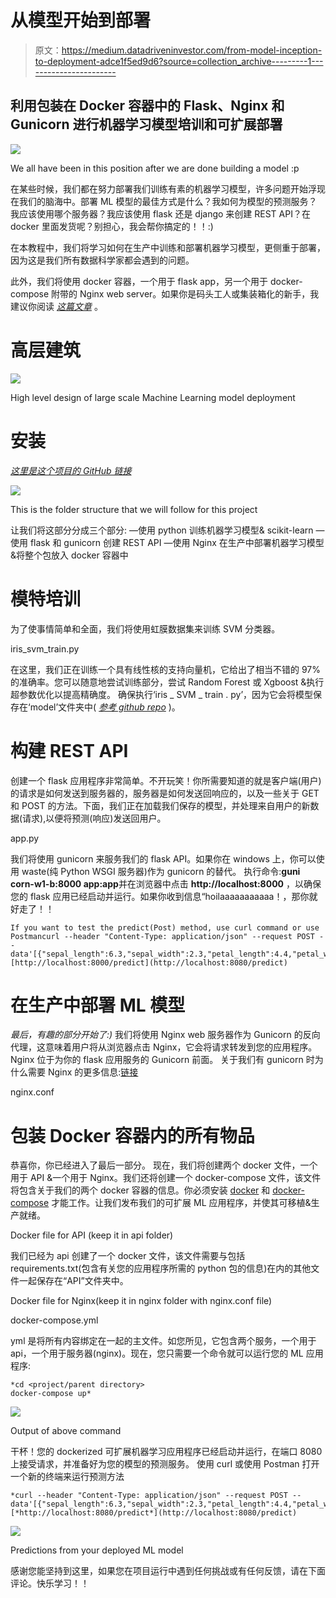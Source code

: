 # 从模型开始到部署

> 原文：<https://medium.datadriveninvestor.com/from-model-inception-to-deployment-adce1f5ed9d6?source=collection_archive---------1----------------------->

## 利用包装在 Docker 容器中的 Flask、Nginx 和 Gunicorn 进行机器学习模型培训和可扩展部署

![](img/92faf0f4dff556f9cdde6cca3e5bdcb9.png)

We all have been in this position after we are done building a model :p

在某些时候，我们都在努力部署我们训练有素的机器学习模型，许多问题开始浮现在我们的脑海中。部署 ML 模型的最佳方式是什么？我如何为模型的预测服务？我应该使用哪个服务器？我应该使用 flask 还是 django 来创建 REST API？在 docker 里面发货呢？别担心，我会帮你搞定的！！:)

在本教程中，我们将学习如何在生产中训练和部署机器学习模型，更侧重于部署，因为这是我们所有数据科学家都会遇到的问题。

此外，我们将使用 docker 容器，一个用于 flask app，另一个用于 docker-compose 附带的 Nginx web server。如果你是码头工人或集装箱化的新手，我建议你阅读 [*这篇文章*](https://www.analyticsvidhya.com/blog/2017/11/reproducible-data-science-docker-for-data-science/) 。

# **高层建筑**

![](img/95613310ad73a914c6b97a8d113574df.png)

High level design of large scale Machine Learning model deployment

# 安装

[*这里是这个项目的 GitHub 链接*](https://github.com/Akxay/dockerized_scalable_ml)

![](img/f894c04cb6ad5a13a2ce0c589f13ffca.png)

This is the folder structure that we will follow for this project

让我们将这部分分成三个部分:
—使用 python 训练机器学习模型& scikit-learn
—使用 flask 和 gunicorn 创建 REST API
—使用 Nginx 在生产中部署机器学习模型&将整个包放入 docker 容器中

# **模特培训**

为了使事情简单和全面，我们将使用虹膜数据集来训练 SVM 分类器。

iris_svm_train.py

在这里，我们正在训练一个具有线性核的支持向量机，它给出了相当不错的 97%的准确率。您可以随意地尝试训练部分，尝试 Random Forest 或 Xgboost &执行超参数优化以提高精确度。
确保执行‘iris _ SVM _ train . py’，因为它会将模型保存在‘model’文件夹中( [*参考 github repo*](https://github.com/Akxay/dockerized_scalable_ml) )。

# 构建 REST API

创建一个 flask 应用程序非常简单。不开玩笑！你所需要知道的就是客户端(用户)的请求是如何发送到服务器的，服务器是如何发送回响应的，以及一些关于 GET 和 POST 的方法。下面，我们正在加载我们保存的模型，并处理来自用户的新数据(请求),以便将预测(响应)发送回用户。

app.py

我们将使用 gunicorn 来服务我们的 flask API。如果你在 windows 上，你可以使用 waste(纯 Python WSGI 服务器)作为 gunicorn 的替代。
执行命令:**guni corn-w1-b:8000 app:app**并在浏览器中点击 **http://localhost:8000** ，以确保您的 flask 应用已经启动并运行。如果你收到信息“hoilaaaaaaaaaaa！，那你就好走了！！

```
If you want to test the predict(Post) method, use curl command or use Postmancurl --header "Content-Type: application/json" --request POST --data'[{"sepal_length":6.3,"sepal_width":2.3,"petal_length":4.4,"petal_width":1.3}]' [http://localhost:8000/predict](http://localhost:8080/predict)
```

# 在生产中部署 ML 模型

*最后，有趣的部分开始了:)*
我们将使用 Nginx web 服务器作为 Gunicorn 的反向代理，这意味着用户将从浏览器点击 Nginx，它会将请求转发到您的应用程序。Nginx 位于为你的 flask 应用服务的 Gunicorn 前面。
关于我们有 gunicorn 时为什么需要 Nginx 的更多信息:[链接](https://serverfault.com/questions/331256/why-do-i-need-nginx-and-something-like-gunicorn)

nginx.conf

# 包装 Docker 容器内的所有物品

恭喜你，你已经进入了最后一部分。
现在，我们将创建两个 docker 文件，一个用于 API &一个用于 Nginx。我们还将创建一个 docker-compose 文件，该文件将包含关于我们的两个 docker 容器的信息。你必须安装 [docker](https://docs.docker.com/install/) 和 [docker-compose](https://docs.docker.com/compose/install/) 才能工作。让我们发布我们的可扩展 ML 应用程序，并使其可移植&生产就绪。

Docker file for API (keep it in api folder)

我们已经为 api 创建了一个 docker 文件，该文件需要与包括 requirements.txt(包含有关您的应用程序所需的 python 包的信息)在内的其他文件一起保存在“API”文件夹中。

Docker file for Nginx(keep it in nginx folder with nginx.conf file)

docker-compose.yml

yml 是将所有内容绑定在一起的主文件。如您所见，它包含两个服务，一个用于 api，一个用于服务器(nginx)。现在，您只需要一个命令就可以运行您的 ML 应用程序:

```
*cd <project/parent directory>
docker-compose up*
```

![](img/76499d2ce7257f76d20e52238c454dd3.png)

Output of above command

干杯！您的 dockerized 可扩展机器学习应用程序已经启动并运行，在端口 8080 上接受请求，并准备好为您的模型的预测服务。
使用 curl 或使用 Postman 打开一个新的终端来运行预测方法

```
*curl --header "Content-Type: application/json" --request POST --data'[{"sepal_length":6.3,"sepal_width":2.3,"petal_length":4.4,"petal_width":1.3}]'* [*http://localhost:8080/predict*](http://localhost:8080/predict)
```

![](img/707f6ad1eb62da46bf358ef1215ea700.png)

Predictions from your deployed ML model

感谢您能坚持到这里，如果您在项目运行中遇到任何挑战或有任何反馈，请在下面评论。快乐学习！！